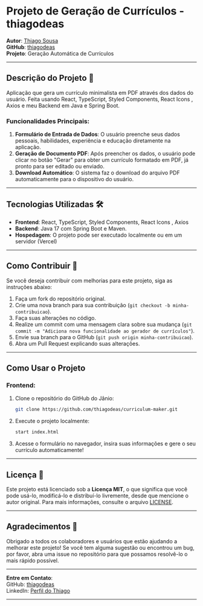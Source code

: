 # Projeto de Geração de Currículos - thiagodeas

**Autor**: [Thiago Sousa](https://github.com/thiagodeas)  
**GitHub**: [thiagodeas](https://github.com/thiagodeas)  
**Projeto**: Geração Automática de Currículos

---

## Descrição do Projeto 📝

Aplicação que gera um currículo minimalista em PDF através dos dados do usuário. Feita usando React, TypeScript, Styled Components, React Icons , Axios e meu Backend em Java e Spring Boot.

### Funcionalidades Principais:

1. **Formulário de Entrada de Dados**: O usuário preenche seus dados pessoais, habilidades, experiência e educação diretamente na aplicação.
2. **Geração de Documento PDF**: Após preencher os dados, o usuário pode clicar no botão "Gerar" para obter um currículo formatado em PDF, já pronto para ser editado ou enviado.
3. **Download Automático**: O sistema faz o download do arquivo PDF automaticamente para o dispositivo do usuário.

---

## Tecnologias Utilizadas 🛠️

- **Frontend**: React, TypeScript, Styled Components, React Icons , Axios
- **Backend**: Java 17 com Spring Boot e Maven. 
- **Hospedagem**: O projeto pode ser executado localmente ou em um servidor (Vercel)

---

## Como Contribuir 🚀

Se você deseja contribuir com melhorias para este projeto, siga as instruções abaixo:

1. Faça um fork do repositório original.
2. Crie uma nova branch para sua contribuição (`git checkout -b minha-contribuicao`).
3. Faça suas alterações no código.
4. Realize um commit com uma mensagem clara sobre sua mudança (`git commit -m "Adiciona nova funcionalidade ao gerador de currículos"`).
5. Envie sua branch para o GitHub (`git push origin minha-contribuicao`).
6. Abra um Pull Request explicando suas alterações.

---

## Como Usar o Projeto

### Frontend:
1. Clone o repositório do GitHub do Jânio:
   ```bash
   git clone https://github.com/thiagodeas/curriculum-maker.git
   ```   
2. Execute o projeto localmente:
   ```bash
   start index.html
   ```
3. Acesse o formulário no navegador, insira suas informações e gere o seu currículo automaticamente!

---

## Licença 📄

Este projeto está licenciado sob a **Licença MIT**, o que significa que você pode usá-lo, modificá-lo e distribuí-lo livremente, desde que mencione o autor original. Para mais informações, consulte o arquivo [LICENSE](https://github.com/thiagodeas/curriculum-maker/blob/main/LICENSE).

---

## Agradecimentos 🙌

Obrigado a todos os colaboradores e usuários que estão ajudando a melhorar este projeto! Se você tem alguma sugestão ou encontrou um bug, por favor, abra uma issue no repositório para que possamos resolvê-lo o mais rápido possível.

---

**Entre em Contato**:  
GitHub: [thiagodeas](https://github.com/thiagodeas)  
LinkedIn: [Perfil do Thiago](https://www.linkedin.com/in/thiagodsousa)

---